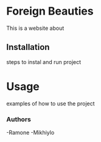 # Foreign Beauties
This is a website about

## Installation
steps to instal and run project

# Usage
examples of how to use the project
### Authors
-Ramone
-Mikhiylo
